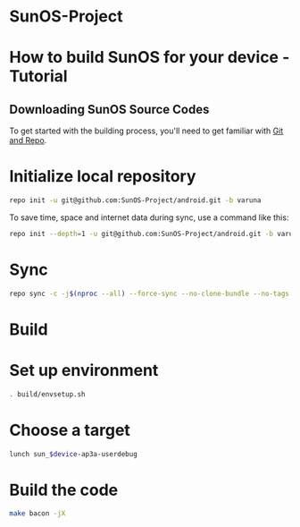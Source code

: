 # SunOS-Project #

How to build SunOS for your device - Tutorial
==============================================

Downloading SunOS Source Codes
-------------------------------

To get started with the building process, you'll need to get familiar with [Git and Repo](http://source.android.com/source/using-repo.html).


# Initialize local repository
```bash
repo init -u git@github.com:SunOS-Project/android.git -b varuna
```
To save time, space and internet data during sync, use a command like this:

```bash
repo init --depth=1 -u git@github.com:SunOS-Project/android.git -b varuna
```
# Sync
```bash
repo sync -c -j$(nproc --all) --force-sync --no-clone-bundle --no-tags
```

# Build

# Set up environment
```bash
. build/envsetup.sh
```
# Choose a target
```bash
lunch sun_$device-ap3a-userdebug
```
# Build the code
```bash
make bacon -jX
```
